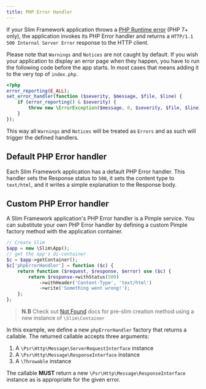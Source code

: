 ```yaml
---
title: PHP Error Handler
---
```


If your Slim Framework application throws a
[PHP Runtime error](http://php.net/manual/en/class.error.php) (PHP 7+ only),
the application invokes its PHP Error handler and returns a
`HTTP/1.1 500 Internal Server Error` response to the HTTP client.

Please note that `Warnings` and `Notices` are not caught by default. If you wish your application to display an error page when they happen, you have to run the following code before the app starts. In most cases that means adding it to the very top of `index.php`.

```php
<?php
error_reporting(E_ALL);
set_error_handler(function ($severity, $message, $file, $line) {
    if (error_reporting() & $severity) {
        throw new \ErrorException($message, 0, $severity, $file, $line);
    }
});
```

This way all `Warnings` and `Notices` will be treated as `Errors` and as such will trigger the defined handlers.

## Default PHP Error handler

Each Slim Framework application has a default PHP Error handler. This handler
sets the Response status to `500`, it sets the content type to `text/html`,
and it writes a simple explanation to the Response body.

## Custom PHP Error handler

A Slim Framework application's PHP Error handler is a Pimple service. You can
substitute your own PHP Error handler by defining a custom Pimple factory
method with the application container.

```php
// Create Slim
$app = new \Slim\App();
// get the app's di-container
$c = $app->getContainer();
$c['phpErrorHandler'] = function ($c) {
    return function ($request, $response, $error) use ($c) {
        return $response->withStatus(500)
            ->withHeader('Content-Type', 'text/html')
            ->write('Something went wrong!');
    };
};
```

> **N.B** Check out [Not Found](/docs/v3/handlers/not-found.html) docs for
> pre-slim creation method using a new instance of `\Slim\Container`

In this example, we define a new `phpErrorHandler` factory that returns a
callable. The returned callable accepts three arguments:

1. A `\Psr\Http\Message\ServerRequestInterface` instance
2. A `\Psr\Http\Message\ResponseInterface` instance
3. A `\Throwable` instance

The callable **MUST** return a new `\Psr\Http\Message\ResponseInterface`
instance as is appropriate for the given error.
